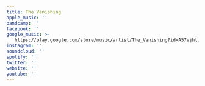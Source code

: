 ```yaml
---
title: The Vanishing
apple_music: ''
bandcamp: ''
facebook: ''
google_music: >-
   https://play.google.com/store/music/artist/The_Vanishing?id=A57vjhliyk4wzg4zukb3lpj2ywq
instagram: ''
soundcloud: ''
spotify: ''
twitter: ''
website: ''
youtube: ''
---
```

